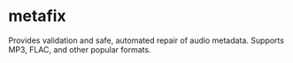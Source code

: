 # metafix

Provides validation and safe, automated repair of audio metadata. Supports MP3, FLAC, and other popular formats.
